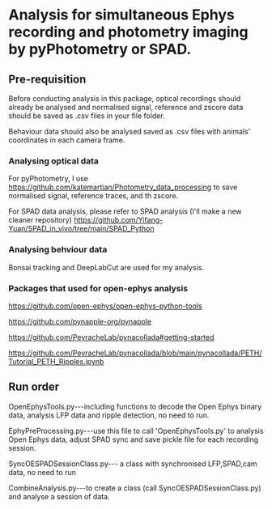 # Analysis for simultaneous Ephys recording and photometry imaging by pyPhotometry or SPAD.

## Pre-requisition
Before conducting analysis in this package, optical recordings should already be analysed and normalised signal, reference and zscore data should be saved as .csv files in your file folder.

Behaviour data should also be analysed saved as .csv files with animals' coordinates in each camera frame.

### Analysing optical data
For pyPhotometry, I use 
https://github.com/katemartian/Photometry_data_processing
to save normalised signal, reference traces, and th zscore.

For SPAD data analysis, please refer to SPAD analysis (I'll make a new cleaner repository)
https://github.com/Yifang-Yuan/SPAD_in_vivo/tree/main/SPAD_Python

### Analysing behviour data
Bonsai tracking and DeepLabCut are used for my analysis. 

### Packages that used for open-ephys analysis
https://github.com/open-ephys/open-ephys-python-tools

https://github.com/pynapple-org/pynapple

https://github.com/PeyracheLab/pynacollada#getting-started

https://github.com/PeyracheLab/pynacollada/blob/main/pynacollada/PETH/Tutorial_PETH_Ripples.ipynb

## Run order
OpenEphysTools.py---including functions to decode the Open Ephys binary data, analysis LFP data and ripple detection, no need to run. 

EphyPreProcessing.py---use this file to call 'OpenEphysTools.py' to analysis Open Ephys data, adjust SPAD sync and save pickle file for each recording session.

SyncOESPADSessionClass.py--- a class with synchronised LFP,SPAD,cam data, no need to run

CombineAnalysis.py---to create a class (call SyncOESPADSessionClass.py) and analyse a session of data.  
